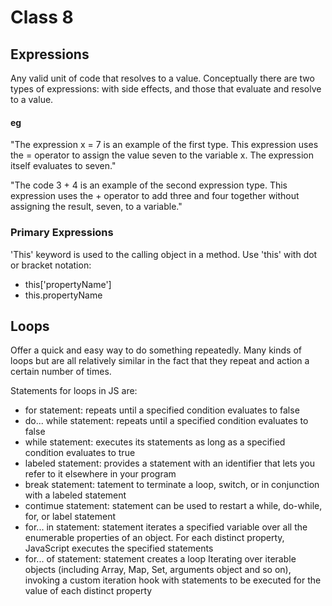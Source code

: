 # Class 8

## Expressions

Any valid unit of code that resolves to a value. Conceptually there are two types of expressions: with side effects, and those that evaluate and resolve to a value.

#### eg

"The expression x = 7 is an example of the first type. This expression uses the = operator to assign the value seven to the variable x. The expression itself evaluates to seven."

"The code 3 + 4 is an example of the second expression type. This expression uses the + operator to add three and four together without assigning the result, seven, to a variable."

### Primary Expressions

'This' keyword is used to the calling object in a method. Use 'this' with dot or bracket notation:

- this['propertyName']
- this.propertyName

## Loops

Offer a quick and easy way to do something repeatedly. Many kinds of loops but are all relatively similar in the fact that they repeat and action a certain number of times.

Statements for loops in JS are:

- for statement: repeats until a specified condition evaluates to false
- do... while statement: repeats until a specified condition evaluates to false
- while statement: executes its statements as long as a specified condition evaluates to true
- labeled statement: provides a statement with an identifier that lets you refer to it elsewhere in your program
- break statement: tatement to terminate a loop, switch, or in conjunction with a labeled statement
- contimue statement: statement can be used to restart a while, do-while, for, or label statement
- for... in statement: statement iterates a specified variable over all the enumerable properties of an object. For each distinct property, JavaScript executes the specified statements
- for... of statement: statement creates a loop Iterating over iterable objects (including Array, Map, Set, arguments object and so on), invoking a custom iteration hook with statements to be executed for the value of each distinct property